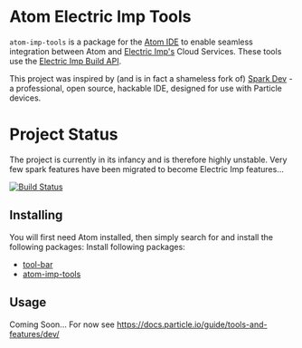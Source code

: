 # Atom Electric Imp Tools

`atom-imp-tools` is a package for the [Atom IDE](https://atom.io/) to enable seamless integration between Atom and [Electric Imp's](https://electricimp.com/) Cloud Services.  These tools use the [Electric Imp Build API](https://electricimp.com/docs/buildapi/).

This project was inspired by (and is in fact a shameless fork of) [Spark Dev](https://github.com/spark/spark-dev) - a professional, open source, hackable IDE, designed for use with Particle devices.

# Project Status
The project is currently in its infancy and is therefore highly unstable.  Very few spark features have been migrated to become Electric Imp features...  

[![Build Status](https://travis-ci.org/deldrid1/atom-imp-tools.svg?branch=master)](https://travis-ci.org/deldrid1/atom-imp-tools)

## Installing
You will first need Atom installed, then simply search for and install the following packages:
Install following packages:

* [tool-bar](https://atom.io/packages/tool-bar)
* [atom-imp-tools](https://atom.io/packages/atom-imp-tools)

## Usage
Coming Soon...  For now see https://docs.particle.io/guide/tools-and-features/dev/
